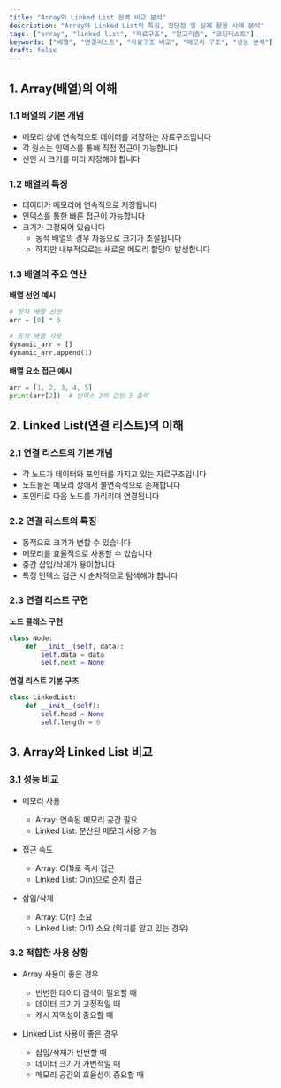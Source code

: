 ```yaml
---
title: "Array와 Linked List 완벽 비교 분석"
description: "Array와 Linked List의 특징, 장단점 및 실제 활용 사례 분석"
tags: ["array", "linked list", "자료구조", "알고리즘", "코딩테스트"]
keywords: ["배열", "연결리스트", "자료구조 비교", "메모리 구조", "성능 분석"]
draft: false
---
```


## 1. Array(배열)의 이해

### 1.1 배열의 기본 개념
- 메모리 상에 연속적으로 데이터를 저장하는 자료구조입니다
- 각 원소는 인덱스를 통해 직접 접근이 가능합니다
- 선언 시 크기를 미리 지정해야 합니다

### 1.2 배열의 특징
- 데이터가 메모리에 연속적으로 저장됩니다
- 인덱스를 통한 빠른 접근이 가능합니다
- 크기가 고정되어 있습니다
    - 동적 배열의 경우 자동으로 크기가 조절됩니다
    - 하지만 내부적으로는 새로운 메모리 할당이 발생합니다

### 1.3 배열의 주요 연산
**배열 선언 예시**
```python
# 정적 배열 선언
arr = [0] * 5

# 동적 배열 사용
dynamic_arr = []
dynamic_arr.append(1)
```

**배열 요소 접근 예시**
```python
arr = [1, 2, 3, 4, 5]
print(arr[2])  # 인덱스 2의 값인 3 출력
```

## 2. Linked List(연결 리스트)의 이해

### 2.1 연결 리스트의 기본 개념
- 각 노드가 데이터와 포인터를 가지고 있는 자료구조입니다
- 노드들은 메모리 상에서 불연속적으로 존재합니다
- 포인터로 다음 노드를 가리키며 연결됩니다

### 2.2 연결 리스트의 특징
- 동적으로 크기가 변할 수 있습니다
- 메모리를 효율적으로 사용할 수 있습니다
- 중간 삽입/삭제가 용이합니다
- 특정 인덱스 접근 시 순차적으로 탐색해야 합니다

### 2.3 연결 리스트 구현
**노드 클래스 구현**
```python
class Node:
    def __init__(self, data):
        self.data = data
        self.next = None
```

**연결 리스트 기본 구조**
```python
class LinkedList:
    def __init__(self):
        self.head = None
        self.length = 0
```

## 3. Array와 Linked List 비교

### 3.1 성능 비교
- 메모리 사용
    - Array: 연속된 메모리 공간 필요
    - Linked List: 분산된 메모리 사용 가능

- 접근 속도
    - Array: O(1)로 즉시 접근
    - Linked List: O(n)으로 순차 접근

- 삽입/삭제
    - Array: O(n) 소요
    - Linked List: O(1) 소요 (위치를 알고 있는 경우)

### 3.2 적합한 사용 상황
- Array 사용이 좋은 경우
    - 빈번한 데이터 검색이 필요할 때
    - 데이터 크기가 고정적일 때
    - 캐시 지역성이 중요할 때

- Linked List 사용이 좋은 경우
    - 삽입/삭제가 빈번할 때
    - 데이터 크기가 가변적일 때
    - 메모리 공간의 효율성이 중요할 때